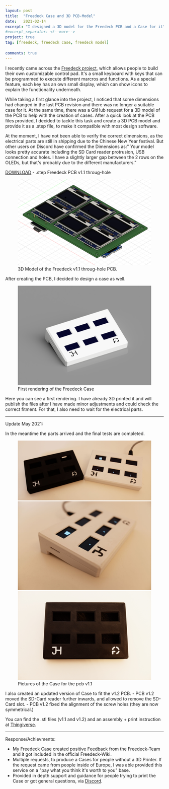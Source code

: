 ```yaml
---
layout: post
title:  "Freedeck Case and 3D PCB-Model"
date:   2021-02-14
excerpt: "I designed a 3D model for the Freedeck PCB and a Case for it"
#excerpt_separator: <!--more-->
project: true
tag: [freedeck, freedeck case, freedeck model]

comments: true
---
```

I recently came across the <a href="https://github.com/FreeYourStream"> Freedeck project</a>, which allows people to build their own customizable control pad. It's a small keyboard with keys that can be programmed to execute different marcros and functions. As a special feature, each key has an own small display, which can show icons to explain the functionality underneath.

While taking a first glance into the project, I noticed that some dimensions had changed in the last PCB revision and there was no longer a suitable case for it. At the same time, there was a GitHub request for a 3D model of the PCB to help with the creation of cases. After a quick look at the PCB files provided, I decided to tackle this task and create a 3D PCB model and provide it as a .step file, to make it compatible with most design software.

At the moment, I have not been able to verify the correct dimensions, as the electrical parts are still in shipping due to the Chinese New Year festival. But other users on Discord have confirmed the Dimensions as:" Your model looks pretty accurate including the SD Card reader protrusion, USB connection and holes. I have a slightly larger gap between the 2 rows on the OLEDs, but that's probably due to the different manufacturers." 


<a href="/assets/img/posts/2021-02-14/freedeck_pcb_through_1_1.step">DOWNLOAD</a> - .step Freedeck PCB v1.1 throug-hole
<figure class="full">
    <a href="/assets/img/posts/2021-02-14/freedeck_pcb_through_1_1.PNG"><img src="/assets/img/posts/2021-02-14/freedeck_pcb_through_1_1.PNG"></a>
    <figcaption>3D Model of the Freedeck v1.1 throug-hole PCB.</figcaption>
</figure>

After creating the PCB, I decided to design a case as well.
<figure class="full">
    <a href="/assets/img/posts/2021-02-14/first_render.PNG"><img src="/assets/img/posts/2021-02-14/first_render.PNG"></a>
    <figcaption>First rendering of the Freedeck Case</figcaption>
</figure>
Here you can see a first rendering. I have already 3D printed it and will publish the files after I have made minor adjustments and could check the correct fitment. For that, I also need to wait for the electrical parts.

---
Update May 2021:

In the meantime the parts arrived and the final tests are completed.
<figure class="third">
    <a href="/assets/img/posts/2021-02-14/2021_0504_16394400_3.jpg"><img src="/assets/img/posts/2021-02-14/2021_0504_16394400_3.jpg"></a>
    <a href="/assets/img/posts/2021-02-14/2021_0504_16401700_2.jpg"><img src="/assets/img/posts/2021-02-14/2021_0504_16401700_2.jpg"></a>
    <a href="/assets/img/posts/2021-02-14/2021_0504_16414400.jpg"><img src="/assets/img/posts/2021-02-14/2021_0504_16414400.jpg"></a>    
    <figcaption>Pictures of the Case for the pcb v1.1</figcaption>
</figure>
I also created an updated version of Case to fit the v1.2 PCB.
- PCB v1.2 moved the SD-Card reader further inwards, and allowed to remove the SD-Card slot.
- PCB v1.2 fixed the alignment of the screw holes (they are now symmetrical.)


You can find the .stl files (v1.1 and v1.2) and an assembly + print instruction at <a href="https://www.thingiverse.com/thing:4849163"> Thingiverse</a>.



---
Response/Achievments:
- My Freedeck Case created positive Feedback from the Freedeck-Team and it got included in the official Freedeck-Wiki.
- Multiple requests, to produce a Cases for people without a 3D Printer. If the request came from people inside of Europe, I was able provided this service on a "pay what you think it's worth to you" base.
- Provided in depth support and guidance for people trying to print the Case or got general questions, via <a href="https://discord.com/invite/sEt2Rrd"> Discord</a>.

